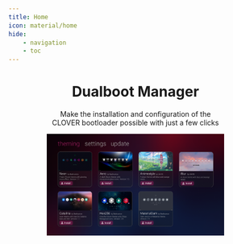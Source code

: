 ```yaml
---
title: Home
icon: material/home
hide:
    - navigation
    - toc
---
```


# 

<div style="max-width: 70%; margin: 0 auto; display: block;">
<h1 align="center">Dualboot Manager</h1>
<p align="center">Make the installation and configuration of the CLOVER bootloader possible with just a few clicks</p>
<img src="assets/screenshot.png" class="db-image" />
</div>
